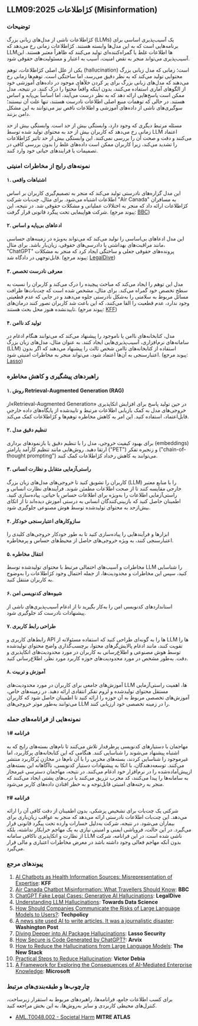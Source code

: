 ## LLM09:2025 کژاطلاعات (Misinformation)

### توضیحات

کژاطلاعات ناشی از مدل‌های زبانی بزرگ (LLMs) یک آسیب‌پذیری اساسی برای برنامه‌هایی است که به این مدل‌ها وابسته هستند. کژاطلاعات زمانی رخ می‌دهد که LLMها اطلاعات غلط یا گمراه‌کننده‌ای تولید می‌کنند که ظاهراً معتبر هستند. این آسیب‌پذیری می‌تواند منجر به نقض امنیت، آسیب به اعتبار و مسئولیت‌های حقوقی شود.

یکی از علل اصلی کژاطلاعات، توهم (hallucination) است؛ زمانی که مدل زبانی بزرگ محتوایی تولید می‌کند که به نظر دقیق می‌رسد، اما ساختگی است. توهم‌ها زمانی رخ می‌دهند که مدل‌های زبانی بزرگ برای پر کردن خلأهای موجود در داده‌های آموزشی خود از الگوهای آماری استفاده می‌کنند، بدون اینکه واقعاً محتوا را درک کنند. در نتیجه، مدل ممکن است پاسخ‌هایی ارائه دهد که به نظر درست می‌آیند، اما اساساً بی‌پایه و اساس هستند. در حالی که توهمات منبع اصلی اطلاعات نادرست هستند، تنها علت آن نیستند؛ سوگیری‌های ناشی از داده‌های آموزشی و اطلاعات ناقص نیز می‌توانند به این مشکل دامن بزنند.

مسئله مرتبط دیگری که وجود دارد، وابستگی بیش از حد است. وابستگی بیش از حد زمانی رخ می‌دهد که کاربران بیش از حد به محتوای تولید شده توسط LLM اعتماد می‌کنند و دقت و صحت آن را بررسی نمی‌کنند. این وابستگی بیش از حد تاثیر کژاطلاعات را تشدید می‌کند، زیرا کاربران ممکن است داده‌های غلط را بدون بررسی کافی در تصمیمات یا فرایندهای حیاتی خود وارد کنند.

### نمونه‌های رایج از مخاطرات امنیتی

#### ۱. اشتباهات واقعی
  این مدل گزاره‌های نادرستی تولید می‌کند که منجر به تصمیم‌گیری کاربران بر اساس اطلاعات اشتباه می‌شود. برای مثال، چت‌بات شرکت "Air Canada" به مسافران کژاطلاعات ارائه داد که منجر به اختلالات عملیاتی و مشکلات حقوقی شد. در نتیجه، این شرکت هواپیمایی تحت پیگرد قانونی قرار گرفت.
  (پیوند مرجع: [BBC](https://www.bbc.com/travel/article/20240222-air-canada-chatbot-misinformation-what-travellers-should-know))
#### ۲. ادعاهای بی‌پایه و اساس
  این مدل ادعاهای بی‌اساسی را تولید می‌کند که می‌تواند به‌ویژه در زمینه‌های حساسی مانند مراقبت‌های بهداشتی یا دادرسی‌های حقوقی، زیان‌بار باشد. برای مثال، "ChatGPT" پرونده‌های حقوقی جعلی و ساختگی ایجاد کرد که منجر به مشکلات قابل‌توجهی در دادگاه شد.
  (پیوند مرجع: [LegalDive](https://www.legaldive.com/news/chatgpt-fake-legal-cases-generative-ai-hallucinations/651557/))
#### ۳. معرفی نادرست تخصص
  مدل این توهم را ایجاد می‌کند که مباحث پیچیده را درک می‌کند و کاربران را نسبت به سطح تخصص خود گمراه می‌کند. برای مثال، مشخص شده است که چت‌بات‌ها ظرافت مسائل مربوط به سلامتی را به‌‌شکل نادرستی جلوه می‌دهند و در جایی که عدم قطعیتی وجود ندارد، عدم قطعیت را القا می‌کنند، که این باعث شد کاربران تصور کنند درمان‌های تایید‌نشده هنوز محل بحث هستند.
  (پیوند مرجع: [KFF](https://www.kff.org/health-misinformation-monitor/volume-05/))
#### ۴. تولید کد ناامن
  مدل، کتابخانه‌های ناامن یا ناموجود را پیشنهاد می‌کند که می‌توانند هنگام ادغام در سامانه‌های نرم‌افزاری، آسیب‌پذیری‌هایی ایجاد کنند. به عنوان مثال، مدل‌های زبان بزرگ (LLM) استفاده از کتابخانه‌های ناامن شخص ثالث را پیشنهاد می‌دهند که اگر بدون اعتبارسنجی به آن‌ها اعتماد شود، می‌تواند منجر به مخاطرات امنیتی شود.
  (پیوند مرجع: [Lasso](https://www.lasso.security/blog/ai-package-hallucinations))

### راهبردهای پیشگیری و کاهش مخاطره

#### ۱. روش Retrieval-Augmented Generation (RAG)
  از«Retrieval-Augmented Generation» در حین تولید پاسخ برای افزایش اتکاپذیری خروجی‌های مدل به کمک بازیابی اطلاعات مرتبط و تاییدشده از پایگاه‌های داده خارجیِ قابل‌اعتماد، استفاده کنید. این امر به کاهش مخاطره توهم‌ها و کژاطلاعات کمک می‌کند.
#### ۲. تنظیم دقیق مدل
  برای بهبود کیفیت خروجی، مدل را با تنظیم دقیق یا بازنمود‌های برداری (embeddings) ارتقا دهید. روش‌هایی مانند تنظیم کارآمد پارامتر ("PET") و زنجیره تفکر ("chain-of-thought prompting") می‌توانند به کاهش رخداد کژاطلاعات کمک کنند.
#### ۳. راستی‌آزمایی متقابل و نظارت انسانی
  کاربران را تشویق کنید تا خروجی‌های مدل‌های زبان بزرگ (LLM) را با منابع معتبر خارجی مقایسه کنند تا از صحت اطلاعات مطمئن شوند. فرآیندهای نظارت انسانی و راستی‌آزمایی اطلاعات را به‌ویژه برای اطلاعات حساس یا حیاتی، پیاده‌سازی کنید. اطمینان حاصل کنید که بازبینی‌کنندگان انسانی به درستی آموزش دیده‌اند تا از اتکای بیش‌ازحد به محتوای تولیدشده توسط هوش مصنوعی جلوگیری شود.
#### ۴. سازوکارهای اعتبارسنجی خودکار
  ابزارها و فرآیندهایی را پیاده‌سازی کنید تا به طور خودکار خروجی‌های کلیدی را اعتبارسنجی کنند، به ویژه خروجی‌های حاصل از محیط‌های حساس و پرمخاطره.
#### ۵. انتقال مخاطره
  مخاطرات و آسیب‌های احتمالی مرتبط با محتوای تولیدشده توسط LLM را شناسایی کنید، سپس این مخاطرات و محدودیت‌ها، از جمله احتمال وجود کژاطلاعات را به‌وضوح به کاربران منتقل کنید.
#### ۶. شیوه‌های کدنویسی امن
  استانداردهای کدنویسی امن را به‌کار بگیرید تا از ادغام آسیب‌پذیری‌های ناشی از پیشنهادات نادرست کد جلوگیری شود.
#### ۷. طراحی رابط کاربری
  رابط‌های کاربری و  API ها را به گونه‌ای طراحی کنید که استفاده مسئولانه از LLM ها را تقویت کنند، مانند ادغام پالایش‌گرهای محتوا، برچسب‌گذاری واضح محتوای تولیدشده توسط هوش مصنوعی و اطلاع‌رسانی به کاربران در مورد محدودیت‌های اتکاپذیری و دقت. به‌طور مشخص در مورد محدودیت‌های حوزه کاربرد مورد نظر، اطلاع‌رسانی کنید.
#### ۸. آموزش و تربیت
  آموزش‌های جامعی برای کاربران در مورد محدودیت‌های LLM ها، اهمیت راستی‌آزمایی مستقل محتوای تولیدشده و لزوم تفکر انتقادی ارائه دهید. در زمینه‌های خاص، آموزش‌های تخصصی مربوط به آن حوزه را ارائه کنید تا اطمینان حاصل شود که کاربران می‌توانند به‌طور موثر خروجی‌های LLM را در زمینه تخصصی خود ارزیابی کنند.

### نمونه‌هایی از فرانامه‌های حمله

#### فرانامه #۱
  مهاجمان با دستیارهای کدنویسی پرطرفدار تلاش می‌کنند تا نام‌های بسته‌های رایج که به اشتباه پیشنهاد می‌شوند را شناسایی کنند. هنگامی که این کتابخانه‌های پرکاربرد، اما غیرموجود را شناسایی کردند، بسته‌های مخربی را با آن نام‌ها در مخازنِ پُرکاربرد منتشر می‌کنند. توسعه‌دهندگان، با اتکا به پیشنهادات دستیار کدنویسی، ناآگاهانه این بسته‌های ازپیش‌آماده‌شده را در نرم‌افزار خود ادغام می‌کنند. در نتیجه، مهاجمان دسترسی غیرمجاز به سامانه‌ها را پیدا می‌کنند، کد مخرب تزریق می‌کنند یا درب‌های پشتی ایجاد می‌کنند که منجر به رخنه‌های امنیتی قابل‌توجه و به خطر افتادن داده‌های کاربر می‌شود.
#### فرانامه #۲
  شرکتی یک چت‌بات برای تشخیص پزشکی،  بدون اطمینان از دقت کافی آن را ارائه می‌دهد. این چت‌بات اطلاعات نادرستی ارائه می‌دهد که منجر به عواقب زیان‌باری برای بیماران می‌شود. در نتیجه، شرکت به‌دلیل خسارات وارده تحت پیگرد قانونی قرار می‌گیرد. در این حالت، فروپاشی ایمنی و امنیتی نیازی به یک مهاجم خرابکار نداشته، بلکه از نظارت و اتکاپذیری ناکافی سامانه LLM ناشی شده است. در این فرانامه، شرکت بدون آنکه مهاجم فعالی وجود داشته باشد در معرض مخاطرات اعتباری و مالی قرار می‌گیرد.

### پیوند‌های مرجع

1. [AI Chatbots as Health Information Sources: Misrepresentation of Expertise](https://www.kff.org/health-misinformation-monitor/volume-05/): **KFF**
2. [Air Canada Chatbot Misinformation: What Travellers Should Know](https://www.bbc.com/travel/article/20240222-air-canada-chatbot-misinformation-what-travellers-should-know): **BBC**
3. [ChatGPT Fake Legal Cases: Generative AI Hallucinations](https://www.legaldive.com/news/chatgpt-fake-legal-cases-generative-ai-hallucinations/651557/): **LegalDive**
4. [Understanding LLM Hallucinations](https://towardsdatascience.com/llm-hallucinations-ec831dcd7786): **Towards Data Science**
5. [How Should Companies Communicate the Risks of Large Language Models to Users?](https://techpolicy.press/how-should-companies-communicate-the-risks-of-large-language-models-to-users/): **Techpolicy**
6. [A news site used AI to write articles. It was a journalistic disaster](https://www.washingtonpost.com/media/2023/01/17/cnet-ai-articles-journalism-corrections/): **Washington Post**
7. [Diving Deeper into AI Package Hallucinations](https://www.lasso.security/blog/ai-package-hallucinations): **Lasso Security**
8. [How Secure is Code Generated by ChatGPT?](https://arxiv.org/abs/2304.09655): **Arvix**
9. [How to Reduce the Hallucinations from Large Language Models](https://thenewstack.io/how-to-reduce-the-hallucinations-from-large-language-models/): **The New Stack**
10. [Practical Steps to Reduce Hallucination](https://newsletter.victordibia.com/p/practical-steps-to-reduce-hallucination): **Victor Debia**
11. [A Framework for Exploring the Consequences of AI-Mediated Enterprise Knowledge](https://www.microsoft.com/en-us/research/publication/a-framework-for-exploring-the-consequences-of-ai-mediated-enterprise-knowledge-access-and-identifying-risks-to-workers/): **Microsoft**

### چارچوب‌ها و طبقه‌بندی‌های مرتبط

برای کسب اطلاعات جامع، فرانامه‌ها، راهبردهای مربوط به استقرار زیرساخت، کنترل‌های محیطی کاربردی و سایر به‌روش‌ها، به این بخش مراجعه کنید.

- [AML.T0048.002 - Societal Harm](https://atlas.mitre.org/techniques/AML.T0048) **MITRE ATLAS**
